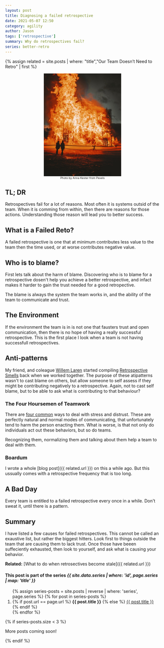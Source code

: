 ```yaml
---
layout: post
title: Diagnosing a failed retrospective
date: 2021-05-07 12:50
category: agility
author: Jason
tags: ['retrospective']
summary: Why do retrospectives fail?
series: better-retro
---
```

{% assign related = site.posts | where: "title","Our Team Doesn’t Need to Retro" | first %}

<div style="display: flex; align-items: center; justify-content: center;">
    <img src="../../assets/img/posts/pexels-anna-kester-5352942.jpg" alt="Friends hanging out laughing" style="width: 50%">
</div>
<div style="display: flex; align-items: center; justify-content: center;">
    <div style="font-size: xx-small">Photo by Anna Kester from Pexels</div>
</div>

## TL; DR

Retrospectives fail for a lot of reasons. Most often it is systems outsid of the team. When it is comming from within, then there are reasons for those actions. Understanding those reason will lead you to better success.

## What is a Failed Reto?

A failed retrospective is one that at minimum contributes less value to the team then the time used, or at worse contributes negative value.

## Who is to blame?

First lets talk about the harm of blame. Discovering who is to blame for a retrospective dosen't help you achieve a better retrospective, and infact makes it harder to gain the trust needed for a good retropective.

The blame is always the system the team works in, and the ability of the team to communicate and trust.

## The Environment

If the environment the team is in is not one that fausters trust and open communication, then there is no hope of having a really successful retrospective. This is the first place I look when a team is not having successfull retrospectives.

## Anti-patterns

My friend, and coleague [Willem Laren](https://twitter.com/techgreatness) started compiling [Retrospective Smells](https://github.com/willemlarsen/retrospective-smells) back when we worked together. The purpose of these atipatterns wasn't to cast blame on others, but allow someone to self assess if they might be contributing negatively to a retrospective. Again, not to cast self blame, but to be able to ask what is contributing to that behaviour?

### The Four Hoursemen of Teamwork

There are [four common](https://www.thriveinc.com/post/the-four-horsemen) ways to deal with stress and distrust. These are perfectly natural and normal modes of communicating, that unfortunately tend to harm the person enacting them. What is worse, is that not only do individuals act out these behaviors, but so do teams.

Recognizing them, normalizing them and talking about them help a team to deal with them.

### Boardum

I wrote a whole [blog post]({{ related.url }}) on this a while ago. But this ussually comes with a retrospective frequency that is too long.

## A Bad Day

Every team is entitled to a failed retrospective every once in a while. Don't sweat it, until there is a pattern.

## Summary

I have listed a few causes for failed retrospectives. This cannot be called an exaustive list, but rather the biggest hitters. Look first to things outside the team that are causing them to lack trust. Once those have beeen suffeciently exhausted, then look to yourself, and ask what is causing your behavior.


**Related:** [What to do when retrosectives become stale]({{ related.url }})

<aside class="series">
  <h4>This post is part of the series <em>{{ site.data.series | where: 'id', page.series | map: 'title' }}</em></h4>
  <ol>
    {% assign series-posts = site.posts | reverse | where: 'series', page.series %}
    {% for post in series-posts %}
    <li>
      {% if post.url == page.url %}
      <strong>{{ post.title }}</strong>
      {% else %}
      <a href="{{ site.baseurl }}{{ post.url }}">{{ post.title }}</a>
      {% endif %}
    </li>
    {% endfor %}
  </ol>
  {% if series-posts.size < 3 %}
  <p>More posts coming soon!</p>
  {% endif %}
</aside>